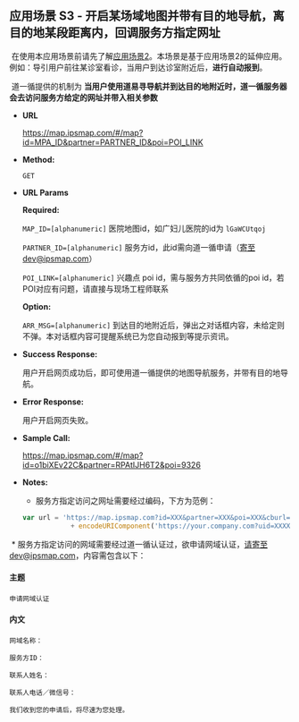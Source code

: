 **应用场景 S3 - 开启某场域地图并带有目的地导航，离目的地某段距离内，回调服务方指定网址**
----
  在使用本应用场景前请先了解[应用场景2](https://github.com/ipsmap/wechat-positioning-api/blob/master/%E5%BA%94%E7%94%A8%E5%9C%BA%E6%99%AF%20S2.md)。本场景是基于应用场景2的延伸应用。例如：导引用户前往某诊室看诊，当用户到达诊室附近后，**进行自动报到**。
  
  道一循提供的机制为 **当用户使用道易寻导航并到达目的地附近时，道一循服务器会去访问服务方给定的网址并带入相关参数**

* **URL**

  https://map.ipsmap.com/#/map?id=MPA_ID&partner=PARTNER_ID&poi=POI_LINK

* **Method:**
  
  `GET`
  
*  **URL Params**


   **Required:**
 
   `MAP_ID=[alphanumeric]` 医院地图id，如广妇儿医院的id为 `lGaWCUtqoj` 
 
   `PARTNER_ID=[alphanumeric]` 服务方id，此id需向道一循申请（寄至dev@ipsmap.com）
 
   `POI_LINK=[alphanumeric]` 兴趣点 poi id，需与服务方共同依循的poi id，若POI对应有问题，请直接与现场工程师联系 
  
   **Option:**
  
   `ARR_MSG=[alphanumeric]` 到达目的地附近后，弹出之对话框内容，未给定则不弹。本对话框内容可提醒系统已为您自动报到等提示资讯。
 
   
   
* **Success Response:**
 
   用户开启网页成功后，即可使用道一循提供的地图导航服务，并带有目的地导航。

 
* **Error Response:**

   用户开启网页失败。


* **Sample Call:**

   https://map.ipsmap.com/#/map?id=o1biXEv22C&partner=RPAtIJH6T2&poi=9326

* **Notes:**

  * 服务方指定访问之网址需要经过编码，下方为范例： 

  ```js  
  var url = 'https://map.ipsmap.com?id=XXX&partner=XXX&poi=XXX&cburl=' 
              + encodeURIComponent('https://your.company.com?uid=XXXX&otherParas=XXX')
  ```
  
  *  服务方指定访问的网域需要经过道一循认证过，欲申请网域认证，请寄至dev@ipsmap.com，内容需包含以下：

   #### 主题

    申请网域认证

   #### 内文

    网域名称：

    服务方ID：

    联系人姓名：

    联系人电话／微信号：

    我们收到您的申请后，将尽速为您处理。
   
   

